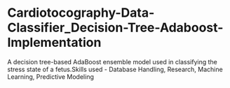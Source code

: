 # Cardiotocography-Data-Classifier_Decision-Tree-Adaboost-Implementation
A decision tree-based AdaBoost ensemble model used in classifying the stress state of a fetus.Skills used - Database Handling, Research, Machine Learning, Predictive Modeling
